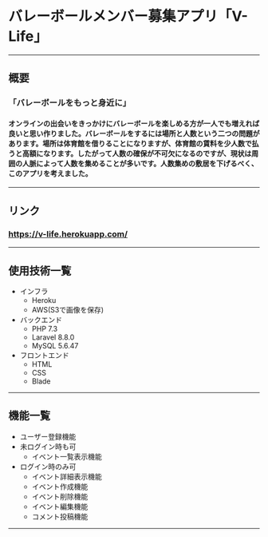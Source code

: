 # バレーボールメンバー募集アプリ「V-Life」
---
## 概要
### 「バレーボールをもっと身近に」
#### オンラインの出会いをきっかけにバレーボールを楽しめる方が一人でも増えれば良いと思い作りました。バレーボールをするには場所と人数という二つの問題があります。場所は体育館を借りることになりますが、体育館の賃料を少人数で払うと高額になります。したがって人数の確保が不可欠になるのですが、現状は周囲の人脈によって人数を集めることが多いです。人数集めの敷居を下げるべく、このアプリを考えました。
---
## リンク
### https://v-life.herokuapp.com/
---
## 使用技術一覧
- インフラ
  - Heroku
  - AWS(S3で画像を保存)
- バックエンド
  - PHP 7.3
  - Laravel 8.8.0
  - MySQL 5.6.47
- フロントエンド
  - HTML
  - CSS
  - Blade
---
## 機能一覧
- ユーザー登録機能
- 未ログイン時も可
  - イベント一覧表示機能
- ログイン時のみ可
  - イベント詳細表示機能
  - イベント作成機能
  - イベント削除機能
  - イベント編集機能
  - コメント投稿機能
---